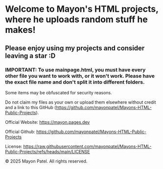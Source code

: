 # Welcome to Mayon's HTML projects, where he uploads random stuff he makes!

## Please enjoy using my projects and consider leaving a star :D

### IMPORTANT: To use mainpage.html, you must have every other file you want to work with, or it won't work. Please have the exact file name and don't split it into different folders.

Some items may be obfuscated for security reasons.

Do not claim my files as your own or upload them elsewhere without credit and a link to this GitHub (https://github.com/mayonpatel/Mayons-HTML-Public-Projects).

Official Website: https://mayon.pages.dev

Official Github: https://github.com/mayonpatel/Mayons-HTML-Public-Projects

License: https://raw.githubusercontent.com/mayonpatel/Mayons-HTML-Public-Projects/refs/heads/main/LICENSE

© 2025 Mayon Patel. All rights reserved.
